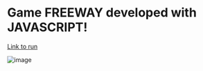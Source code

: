 # Game FREEWAY developed with JAVASCRIPT!

<a href="https://fernandomontanari.github.io/game-freeway-js/">Link to run</a>

![image](https://user-images.githubusercontent.com/25597840/214710262-0dc24ade-89f5-47c3-b9af-607c60e082e0.png)

